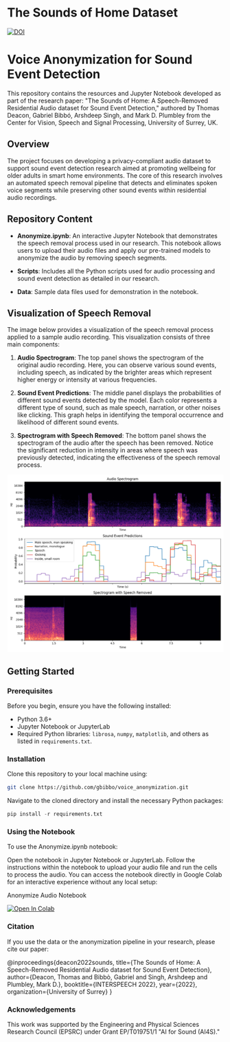 # The Sounds of Home Dataset

[![DOI](https://zenodo.org/badge/DOI/10.5281/zenodo.12737915.svg)](https://doi.org/10.5281/zenodo.12737915)

# Voice Anonymization for Sound Event Detection

This repository contains the resources and Jupyter Notebook developed as part of the research paper: "The Sounds of Home: A Speech-Removed Residential Audio dataset for Sound Event Detection," authored by Thomas Deacon, Gabriel Bibbó, Arshdeep Singh, and Mark D. Plumbley from the Center for Vision, Speech and Signal Processing, University of Surrey, UK.

## Overview

The project focuses on developing a privacy-compliant audio dataset to support sound event detection research aimed at promoting wellbeing for older adults in smart home environments. The core of this research involves an automated speech removal pipeline that detects and eliminates spoken voice segments while preserving other sound events within residential audio recordings.

## Repository Content

- **Anonymize.ipynb**: An interactive Jupyter Notebook that demonstrates the speech removal process used in our research. This notebook allows users to upload their audio files and apply our pre-trained models to anonymize the audio by removing speech segments.

- **Scripts**: Includes all the Python scripts used for audio processing and sound event detection as detailed in our research.

- **Data**: Sample data files used for demonstration in the notebook.

## Visualization of Speech Removal

The image below provides a visualization of the speech removal process applied to a sample audio recording. This visualization consists of three main components:

1. **Audio Spectrogram**: The top panel shows the spectrogram of the original audio recording. Here, you can observe various sound events, including speech, as indicated by the brighter areas which represent higher energy or intensity at various frequencies.

2. **Sound Event Predictions**: The middle panel displays the probabilities of different sound events detected by the model. Each color represents a different type of sound, such as male speech, narration, or other noises like clicking. This graph helps in identifying the temporal occurrence and likelihood of different sound events.

3. **Spectrogram with Speech Removed**: The bottom panel shows the spectrogram of the audio after the speech has been removed. Notice the significant reduction in intensity in areas where speech was previously detected, indicating the effectiveness of the speech removal process.

![Visualization of Speech Removal](https://github.com/gbibbo/voice_anonymization/blob/master/metadata/black_list/speech_removed.png)

## Getting Started

### Prerequisites

Before you begin, ensure you have the following installed:
- Python 3.6+
- Jupyter Notebook or JupyterLab
- Required Python libraries: `librosa`, `numpy`, `matplotlib`, and others as listed in `requirements.txt`.

### Installation

Clone this repository to your local machine using:

```bash
git clone https://github.com/gbibbo/voice_anonymization.git
```

Navigate to the cloned directory and install the necessary Python packages:
```python
pip install -r requirements.txt
```

### Using the Notebook

To use the Anonymize.ipynb notebook:

Open the notebook in Jupyter Notebook or JupyterLab.
Follow the instructions within the notebook to upload your audio file and run the cells to process the audio.
You can access the notebook directly in Google Colab for an interactive experience without any local setup:

Anonymize Audio Notebook

[![Open In Colab](https://colab.research.google.com/assets/colab-badge.svg)](https://colab.research.google.com/github/gbibbo/voice_anonymization/blob/master/Anonymize.ipynb)

### Citation

If you use the data or the anonymization pipeline in your research, please cite our paper:

@inproceedings{deacon2022sounds,
  title={The Sounds of Home: A Speech-Removed Residential Audio dataset for Sound Event Detection},
  author={Deacon, Thomas and Bibbò, Gabriel and Singh, Arshdeep and Plumbley, Mark D.},
  booktitle={INTERSPEECH 2022},
  year={2022},
  organization={University of Surrey}
}

### Acknowledgements

This work was supported by the Engineering and Physical Sciences Research Council (EPSRC) under Grant EP/T019751/1 "AI for Sound (AI4S)."
